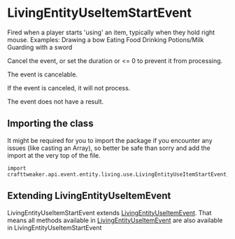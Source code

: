 # LivingEntityUseItemStartEvent

Fired when a player starts 'using' an item, typically when they hold right mouse.
 Examples:
 Drawing a bow
 Eating Food
 Drinking Potions/Milk
 Guarding with a sword

 Cancel the event, or set the duration or <= 0 to prevent it from processing.

The event is cancelable.

If the event is canceled, it will not process.

The event does not have a result.



## Importing the class

It might be required for you to import the package if you encounter any issues (like casting an Array), so better be safe than sorry and add the import at the very top of the file.
```zenscript
import crafttweaker.api.event.entity.living.use.LivingEntityUseItemStartEvent;
```


## Extending LivingEntityUseItemEvent

LivingEntityUseItemStartEvent extends [LivingEntityUseItemEvent](/vanilla/api/event/entity/living/use/LivingEntityUseItemEvent). That means all methods available in [LivingEntityUseItemEvent](/vanilla/api/event/entity/living/use/LivingEntityUseItemEvent) are also available in LivingEntityUseItemStartEvent

